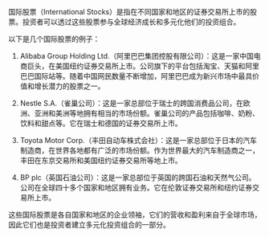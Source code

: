 

国际股票（International Stocks）是指在不同国家和地区的证券交易所上市的股票。投资者可以透过这些股票参与全球经济成长和多元化他们的投资组合。

以下是几个国际股票的例子：

1. Alibaba Group Holding Ltd.（阿里巴巴集团控股有限公司）：这是一家中国电商巨头，在美国纽约证券交易所上市。公司旗下的平台包括淘宝、天猫和阿里巴巴国际站等。随着中国网民数量不断增加，阿里巴巴成为新兴市场中最具价值和增长潜力的股票之一。

2. Nestle S.A.（雀巢公司）：这是一家总部位于瑞士的跨国消费品公司，在欧洲、亚洲和美洲等地拥有相当的市场份额。雀巢公司的产品包括咖啡、奶粉、饮料和甜点等。它在瑞士和德国的证券交易所上市。

3. Toyota Motor Corp.（丰田自动车株式会社）：这是一家总部位于日本的汽车制造商，在世界各地都有广泛的市场份额。作为世界最大的汽车制造商之一，丰田在东京交易所和美国纽约证券交易所等地上市。

4. BP plc（英国石油公司）：这是一家总部位于英国的跨国石油和天然气公司。公司在全球四十多个国家和地区拥有业务。它在伦敦证券交易所和纽约证券交易所上市。

这些国际股票是各自国家和地区的企业领袖，它们的营收和盈利来自于全球市场，因此它们也是投资者建立多元化投资组合的一部分。